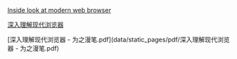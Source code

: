 [Inside look at modern web browser](https://developers.google.cn/web/updates/2018/09/inside-browser-part1)

[深入理解现代浏览器](https://lisongfeng.cn/2019/06/05/understanding-modern-browsers.html)

 [深入理解现代浏览器 - 为之漫笔.pdf](data/static_pages/pdf/深入理解现代浏览器 - 为之漫笔.pdf) 

